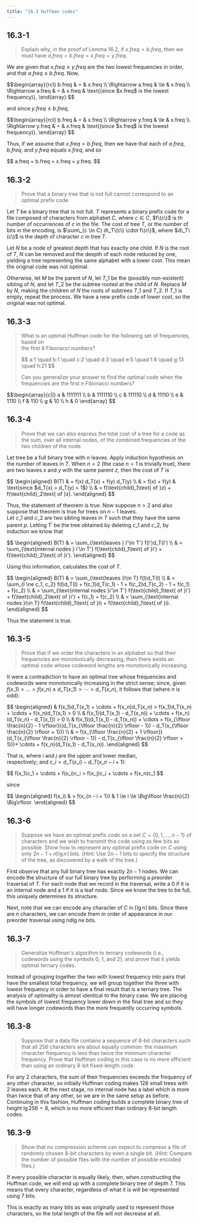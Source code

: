 ```yaml
---
title: "16.3 Huffman codes"
---
```


## 16.3-1

> Explain why, in the proof of Lemma 16.2, if $x.freq = b.freq$, then we must have $a.freq = b.freq = x.freq = y.freq$.

We are given that $x.freq \le y.freq$ are the two lowest frequencies in order, and that $a.freq \le b.freq$. Now,

<div>
$$\begin{array}{rcl}
			b.freq & =   & x.freq \\
\Rightarrow a.freq & \le & x.freq \\
\Rightarrow a.freq & =   & x.freq & \text{(since $x.freq$ is the lowest frequency)},
\end{array}
$$
</div>

and since $y.freq \le b.freq$,

<div>
$$\begin{array}{rcl}
			b.freq & =   & x.freq \\
\Rightarrow y.freq & \le & x.freq \\
\Rightarrow y.freq & =   & x.freq & \text{(since $x.freq$ is the lowest frequency)}.
\end{array}
$$
</div>

Thus, if we assume that $x.freq = b.freq$, then we have that each of $a.freq$, $b.freq$, and $y.freq$ equals $x.freq$, and so 

<div>
$$
a.freq = b.freq = x.freq = y.freq.
$$
</div>

## 16.3-2

> Prove that a binary tree that is not full cannot correspond to an optimal prefix code.

Let $T$ be a binary tree that is not full. $T$ represents a binary prefix code for a file composed of characters from alphabet $C$, where $c \in C$, $f\(c\)$ is th number of occurrences of $c$ in the file. The cost of tree $T$, or the number of bits in the encoding, is  $\sum\_{c \in C} d\_T\(c\) \cdot f\(c\)$, where $d\_T\(c\)$ is the depth of character $c$ in tree $T$.

Let $N$ be a node of greatest depth that has exactly one child. If $N$ is the root of $T$, $N$ can be removed and the deepth of each node reduced by one, yielding a tree representing the same alphabet with a lower cost. This mean the original code was not optimal.

Otherwise, let $M$ be the parent of $N$, let $T\_1$ be the (possibly non-existent) sibling of $N$, and let $T\_2$ be the subtree rooted at the child of $N$. Replace $M$ by $N$, making the children of $N$ the roots of subtrees $T\_1$ and $T\_2$. If $T\_1$ is empty, repeat the process. We have a new prefix code of lower cost, so the original was not optimal.

## 16.3-3

> What is an optimal Huffman code for the following set of frequencies, based on  
> the first 8 Fibonacci numbers?
> 
> <div>
> $$
> a:1 \quad b:1 \quad c:2 \quad d:3 \quad e:5 \quad f:8 \quad g:13 \quad h:21
> $$
> </div>
>
> Can you generalize your answer to find the optimal code when the frequencies are the first $n$ Fibonacci numbers?

<div>
$$\begin{array}{c|l}
a & 1111111 \\
b & 1111110 \\
c & 111110 \\
d & 11110 \\
e & 1110 \\
f & 110 \\
g & 10 \\
h & 0
\end{array}
$$
</div>

## 16.3-4

> Prove that we can also express the total cost of a tree for a code as the sum, over all internal nodes, of the combined frequencies of the two children of the node.

Let tree be a full binary tree with n leaves. Apply induction hypothesis on the number of leaves in $T$. When $n = 2$ (the case $n = 1$ is trivially true), there are two leaves $x$ and $y$ with the same parent $z$, then the cost of $T$ is

<div>
$$
\begin{aligned}
B(T) & = f(x) d_T(x) + f(y) d_T(y) \\
     & = f(x) + f(y) & \text{since $d_T(x) = d_T(y) = 1$}  \\
	 & = f(\text{child}_1\text{ of }z) + f(\text{child}_2\text{ of }z).
\end{aligned}
$$
</div>

Thus, the statement of theorem is true. Now suppose $n > 2$ and also suppose that theorem is true for trees on $n - 1$ leaves.  
Let $c\_1$ and $c\_2$ are two sibling leaves in $T$ such that they have the same parent $p$. Letting $T^\prime$ be the tree obtained by deleting $c\_1$ and $c\_2$, by induction we know that

<div>
$$
\begin{aligned}
B(T) & = \sum_{\text{leaves } l'\in T'} f(l')d_T(l') \\
	 & = \sum_{\text{internal nodes } i'\in T'} f(\text{child}_1\text{ of }i') + f(\text{child}_2\text{ of }i').
\end{aligned}
$$
</div>

Using this information, calculates the cost of $T$.

<div>
$$
\begin{aligned}
B(T) & = \sum_{\text{leaves }l\in T} f(l)d_T(l) \\
	 & = \sum_{l \ne c_1, c_2} f(l)d_T(l) + f(c_1)d_T(c_1) - 1 + f(c_2)d_T(c_2) - 1 + f(c_1) + f(c_2) \\
	 & = \sum_{\text{internal nodes }i'\in T'} f(\text{child}_1\text{ of }i') + f(\text{child}_2\text{ of }i') + f(c_1) + f(c_2) \\
	 & = \sum_{\text{internal nodes }i\in T} f(\text{child}_1\text{ of }i) + f(\text{child}_1\text{ of }i).
\end{aligned}
$$
</div>

Thus the statement is true.

## 16.3-5

> Prove that if we order the characters in an alphabet so that their frequencies are monotonically decreasing, then there exists an optimal code whose codeword lengths are monotonically increasing.

It were a contradiction to have an optimal tree whose frequencies and codewords were monotonically increasing in the strict sense; since, given $f(x\_1) > \ldots > f(x\_n) \wedge d\_T(x\_1) > \cdots > d\_T(x\_n)$, it follows that (where $n$ is odd):

<div>
$$
\begin{aligned}
& f(x_1)d_T(x_1) + \cdots + f(x_n)d_T(x_n) > f(x_1)d_T(x_n) + \cdots + f(x_n)d_T(x_1) > 0 \\
& f(x_1)(d_T(x_1) - d_T(x_n)) + \cdots + f(x_n)(d_T(x_n) - d_T(x_1)) > 0 \\
& f(x_1)(d_T(x_1) - d_T(x_n)) + \cdots + f(x_{\lfloor \frac{n}{2} - 1 \rfloor})(d_T(x_{\lfloor \frac{n}{2} \rfloor - 1}) - d_T(x_{\lfloor \frac{n}{2} \rfloor + 1})) \\
& > f(x_{\lfloor \frac{n}{2} + 1 \rfloor})(d_T(x_{\lfloor \frac{n}{2} \rfloor - 1}) - d_T(x_{\lfloor \frac{n}{2} \rfloor + 1}))+ \cdots + f(x_n)(d_T(x_1) - d_T(x_n)).
\end{aligned}
$$
</div>

That is, where $i$ and $j$ are the upper and lower median,  
respectively; and $c\_i = d\_T(x\_i) - d\_T(x\_{n - i + 1})$:

<div>
$$
f(x_1)c_1 + \cdots + f(x_i)c_i > f(x_j)c_i + \cdots + f(x_n)c_1
$$
</div>

since

<div>
$$
\begin{aligned}
f(x_i) & > f(x_{n - i + 1}) & 1 \le i \le \Big\lfloor \frac{n}{2} \Big\rfloor.
\end{aligned}
$$
</div>

## 16.3-6

> Suppose we have an optimal prefix code on a set $C = \{0, 1, \ldots, n - 1\}$ of characters and we wish to transmit this code using as few bits as possible. Show how to represent any optimal prefix code on $C$ using only $2n - 1 + n \lceil \lg n \rceil$ bits. ($\textit{Hint:}$ Use $2n - 1$ bits to specify the structure of the tree, as discovered by a walk of the tree.)

First observe that any full binary tree has exactly $2n - 1$ nodes. We can encode the structure of our full binary tree by performing a preorder traversal of $T$. 
For each node that we record in the traversal, write a $0$ if it is an internal node and a $1$ if it is a leaf node. Since we know the tree to be full, this uniquely determines its structure. 

Next, note that we can encode any character of $C$ in $\lceil \lg n \rceil$ bits. Since there are $n$ characters, we can encode them in order of appearance in our preorder traversal using ndlg ne bits.

## 16.3-7

> Generalize Huffman's algorithm to ternary codewords (i.e., codewords using the symbols $0$, $1$, and $2$), and prove that it yields optimal ternary codes.

Instead of grouping together the two with lowest frequency into pairs that have the smallest total frequency, we will group together the three with lowest frequency in order to have a final result that is a ternary tree. The analysis of optimality is almost identical to the binary case. We are placing the symbols of lowest frequency lower down in the final tree and so they will have longer codewords than the more frequently occurring symbols.

## 16.3-8

> Suppose that a data file contains a sequence of $8$-bit characters such that all $256$ characters are about equally common: the maximum character frequency is less than twice the minimum character frequency. Prove that Huffman coding in this case is no more efficient than using an ordinary $8$-bit fixed-length code.

For any $2$ characters, the sum of their frequencies exceeds the frequency of any other character, so initially Huffman coding makes $128$ small trees with $2$ leaves each. At the next stage, no internal node has a label which is more than twice that of any other, so we are in the same setup as before. Continuing in this fashion, Huffman coding builds a complete binary tree of height $\lg 256 = 8$, which is no more efficient than ordinary $8$-bit length codes.

## 16.3-9

> Show that no compression scheme can expect to compress a file of randomly chosen 8-bit characters by even a single bit. ($\textit{Hint:}$ Compare the number of possible files with the number of possible encoded files.)

If every possible character is equally likely, then, when constructing the Huffman code, we will end up with a complete binary tree of depth $7$. This means that every character, regardless of what it is will be represented using $7$ bits.

This is exactly as many bits as was originally used to represent those characters,
so the total length of the file will not decrease at all.
